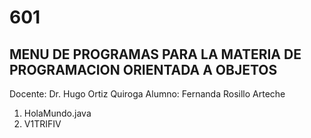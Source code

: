 # 601

MENU DE PROGRAMAS PARA LA MATERIA DE PROGRAMACION ORIENTADA A OBJETOS
--------------------------------------------------------------------

Docente: Dr. Hugo Ortiz Quiroga
Alumno: Fernanda Rosillo Arteche

1. HolaMundo.java
2. V1TRIFIV